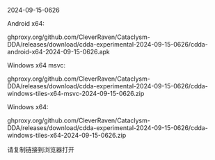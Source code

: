 2024-09-15-0626

Android x64:

ghproxy.org/github.com/CleverRaven/Cataclysm-DDA/releases/download/cdda-experimental-2024-09-15-0626/cdda-android-x64-2024-09-15-0626.apk

Windows x64 msvc:

ghproxy.org/github.com/CleverRaven/Cataclysm-DDA/releases/download/cdda-experimental-2024-09-15-0626/cdda-windows-tiles-x64-msvc-2024-09-15-0626.zip

Windows x64:

ghproxy.org/github.com/CleverRaven/Cataclysm-DDA/releases/download/cdda-experimental-2024-09-15-0626/cdda-windows-tiles-x64-2024-09-15-0626.zip

请复制链接到浏览器打开

